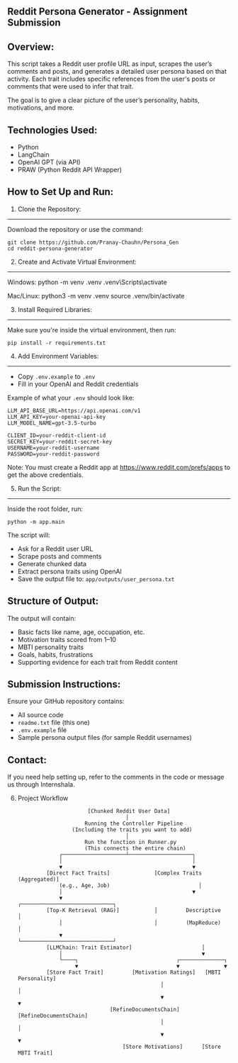 Reddit Persona Generator - Assignment Submission
-------------------------------------------------

Overview:
---------
This script takes a Reddit user profile URL as input, scrapes the user’s comments and posts, and generates a detailed user persona based on that activity. Each trait includes specific references from the user's posts or comments that were used to infer that trait.

The goal is to give a clear picture of the user’s personality, habits, motivations, and more.

Technologies Used:
------------------
- Python
- LangChain
- OpenAI GPT (via API)
- PRAW (Python Reddit API Wrapper)

How to Set Up and Run:
----------------------

1. Clone the Repository:
------------------------
Download the repository or use the command:

    git clone https://github.com/Pranay-Chauhn/Persona_Gen
    cd reddit-persona-generator

2. Create and Activate Virtual Environment:
-------------------------------------------
Windows:
    python -m venv .venv
    .venv\Scripts\activate

Mac/Linux:
    python3 -m venv .venv
    source .venv/bin/activate

3. Install Required Libraries:
------------------------------
Make sure you're inside the virtual environment, then run:

    pip install -r requirements.txt

4. Add Environment Variables:
-----------------------------
- Copy `.env.example` to `.env`
- Fill in your OpenAI and Reddit credentials

Example of what your `.env` should look like:

    LLM_API_BASE_URL=https://api.openai.com/v1
    LLM_API_KEY=your-openai-api-key
    LLM_MODEL_NAME=gpt-3.5-turbo

    CLIENT_ID=your-reddit-client-id
    SECRET_KEY=your-reddit-secret-key
    USERNAME=your-reddit-username
    PASSWORD=your-reddit-password

Note: You must create a Reddit app at https://www.reddit.com/prefs/apps to get the above credentials.

5. Run the Script:
------------------
Inside the root folder, run:

    python -m app.main

The script will:
- Ask for a Reddit user URL
- Scrape posts and comments
- Generate chunked data
- Extract persona traits using OpenAI
- Save the output file to: `app/outputs/user_persona.txt`

Structure of Output:
--------------------
The output will contain:
- Basic facts like name, age, occupation, etc.
- Motivation traits scored from 1–10
- MBTI personality traits
- Goals, habits, frustrations
- Supporting evidence for each trait from Reddit content

Submission Instructions:
------------------------
Ensure your GitHub repository contains:
- All source code
- `readme.txt` file (this one)
- `.env.example` file
- Sample persona output files (for sample Reddit usernames)

Contact:
--------
If you need help setting up, refer to the comments in the code or message us through Internshala.

6. Project Workflow

                             [Chunked Reddit User Data]
                                         │
                            Running the Controller Pipeline
                        (Including the traits you want to add)
                                         │
                            Run the function in Runner.py
                            (This connects the entire chain)
                    ┌────────────────────┴────────────────────┐
                    │                                         │
                    ▼                                         ▼
                [Direct Fact Traits]              [Complex Traits (Aggregated)]
                    (e.g., Age, Job)                            │
                    │                                         ▼
                    ▼                             ┌─────────────────────────────┐
                [Top-K Retrieval (RAG)]           │         Descriptive         │
                    │                             │         (MapReduce)         │
                    ▼                             └─────────────────────────────┘
                [LLMChain: Trait Estimator]                      │
                    │                                            ▼
                    └────┐                               ┌──────────────┐
                         ▼                               ▼              ▼
                [Store Fact Trait]         [Motivation Ratings]   [MBTI Personality]
                                                    │                      │
                                                    ▼                      ▼
                                    [RefineDocumentsChain]   [RefineDocumentsChain]
                                                    │                      │
                                                    ▼                      ▼
                                        [Store Motivations]      [Store MBTI Trait]

